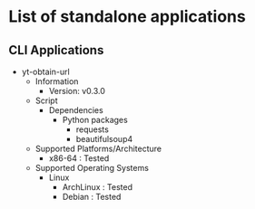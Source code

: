 List of standalone applications
===============================

## CLI Applications
- yt-obtain-url
    - Information
        + Version: v0.3.0
    - Script
        - Dependencies
            - Python packages
                + requests
                + beautifulsoup4
    - Supported Platforms/Architecture
        + x86-64 : Tested
    - Supported Operating Systems
        - Linux
            + ArchLinux : Tested
            + Debian : Tested

